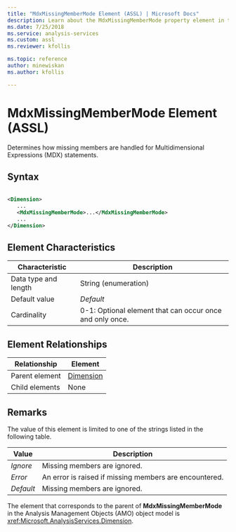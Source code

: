 ```yaml
---
title: "MdxMissingMemberMode Element (ASSL) | Microsoft Docs"
description: Learn about the MdxMissingMemberMode property element in the Analysis Services Scripting Language (ASSL) schema.
ms.date: 7/25/2018
ms.service: analysis-services
ms.custom: assl
ms.reviewer: kfollis

ms.topic: reference
author: minewiskan
ms.author: kfollis

---
```

# MdxMissingMemberMode Element (ASSL)

  Determines how missing members are handled for Multidimensional Expressions (MDX) statements.  
  
## Syntax  
  
```xml  
  
<Dimension>  
   ...  
   <MdxMissingMemberMode>...</MdxMissingMemberMode>  
   ...  
</Dimension>  
```  
  
## Element Characteristics  
  
|Characteristic|Description|  
|--------------------|-----------------|  
|Data type and length|String (enumeration)|  
|Default value|*Default*|  
|Cardinality|0-1: Optional element that can occur once and only once.|  
  
## Element Relationships  
  
|Relationship|Element|  
|------------------|-------------|  
|Parent element|[Dimension](../data-type/dimension-data-type-assl.md)|  
|Child elements|None|  
  
## Remarks  
 The value of this element is limited to one of the strings listed in the following table.  
  
|Value|Description|  
|-----------|-----------------|  
|*Ignore*|Missing members are ignored.|  
|*Error*|An error is raised if missing members are encountered.|  
|*Default*|Missing members are ignored.|  
  
 The element that corresponds to the parent of **MdxMissingMemberMode** in the Analysis Management Objects (AMO) object model is <xref:Microsoft.AnalysisServices.Dimension>.  

  
  
